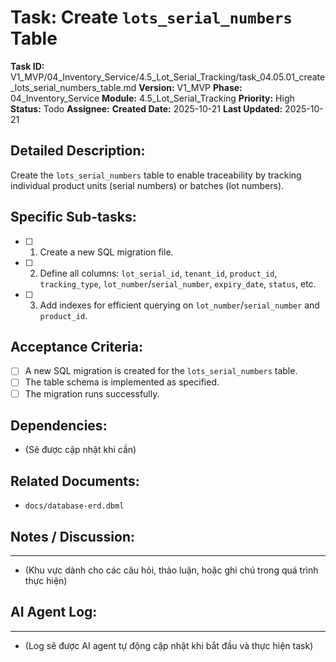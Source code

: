 # Task: Create `lots_serial_numbers` Table

**Task ID:** V1_MVP/04_Inventory_Service/4.5_Lot_Serial_Tracking/task_04.05.01_create_lots_serial_numbers_table.md
**Version:** V1_MVP
**Phase:** 04_Inventory_Service
**Module:** 4.5_Lot_Serial_Tracking
**Priority:** High
**Status:** Todo
**Assignee:** 
**Created Date:** 2025-10-21
**Last Updated:** 2025-10-21

## Detailed Description:
Create the `lots_serial_numbers` table to enable traceability by tracking individual product units (serial numbers) or batches (lot numbers).

## Specific Sub-tasks:
- [ ] 1. Create a new SQL migration file.
- [ ] 2. Define all columns: `lot_serial_id`, `tenant_id`, `product_id`, `tracking_type`, `lot_number`/`serial_number`, `expiry_date`, `status`, etc.
- [ ] 3. Add indexes for efficient querying on `lot_number`/`serial_number` and `product_id`.

## Acceptance Criteria:
- [ ] A new SQL migration is created for the `lots_serial_numbers` table.
- [ ] The table schema is implemented as specified.
- [ ] The migration runs successfully.

## Dependencies:
*   (Sẽ được cập nhật khi cần)

## Related Documents:
*   `docs/database-erd.dbml`

## Notes / Discussion:
---
*   (Khu vực dành cho các câu hỏi, thảo luận, hoặc ghi chú trong quá trình thực hiện)

## AI Agent Log:
---
*   (Log sẽ được AI agent tự động cập nhật khi bắt đầu và thực hiện task)
